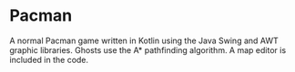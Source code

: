 # Pacman
 A normal Pacman game written in Kotlin using the Java Swing and AWT graphic libraries. Ghosts use the A* pathfinding algorithm. A map editor is included in the code.

